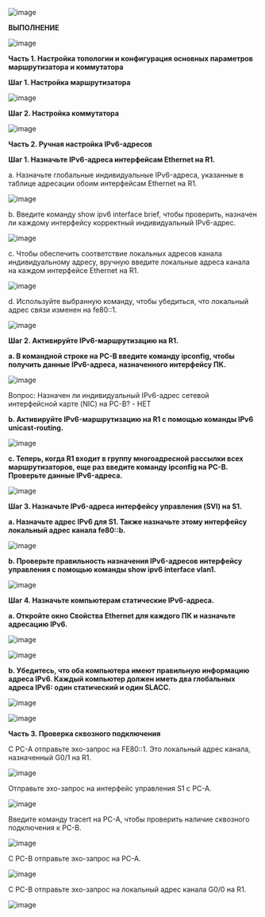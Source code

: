 ![image](https://github.com/user-attachments/assets/72be1e13-1dc1-4f4d-b10a-6dbe60a9aaa4)


**ВЫПОЛНЕНИЕ**

![image](https://github.com/user-attachments/assets/58b6bb5e-8d9a-4e38-a0e7-97d71641323e)


**Часть 1. Настройка топологии и конфигурация основных параметров маршрутизатора и коммутатора**

**Шаг 1. Настройка маршрутизатора**

![image](https://github.com/user-attachments/assets/171fdcad-8db1-426f-a5f1-14f4ce027870)


**Шаг 2. Настройка коммутатора**

![image](https://github.com/user-attachments/assets/5ec67528-df98-4f78-8a42-0c55e14c38e3)


**Часть 2. Ручная настройка IPv6-адресов**

**Шаг 1. Назначьте IPv6-адреса интерфейсам Ethernet на R1.**

a.	Назначьте глобальные индивидуальные IPv6-адреса, указанные в таблице адресации обоим интерфейсам Ethernet на R1.

![image](https://github.com/user-attachments/assets/615fb146-b8dc-410d-aefb-3fb5d185fd7e)


b.	Введите команду show ipv6 interface brief, чтобы проверить, назначен ли каждому интерфейсу корректный индивидуальный IPv6-адрес.

![image](https://github.com/user-attachments/assets/86a75773-6050-410c-9070-fbcffe8b0908)


c.	Чтобы обеспечить соответствие локальных адресов канала индивидуальному адресу, вручную введите локальные адреса канала на каждом интерфейсе Ethernet на R1.

![image](https://github.com/user-attachments/assets/fc0b354b-f0d0-49ff-b244-ccd15a3eda23)


d.	Используйте выбранную команду, чтобы убедиться, что локальный адрес связи изменен на fe80::1.  

![image](https://github.com/user-attachments/assets/4b6437b3-8bae-4064-931a-555ace11ad9f)


**Шаг 2. Активируйте IPv6-маршрутизацию на R1.**

**a.	В командной строке на PC-B введите команду ipconfig, чтобы получить данные IPv6-адреса, назначенного интерфейсу ПК.**

![image](https://github.com/user-attachments/assets/b7458881-9bca-48b1-93e8-4d4341abc3cb)

Вопрос:
Назначен ли индивидуальный IPv6-адрес сетевой интерфейсной карте (NIC) на PC-B? - НЕТ

**b.	Активируйте IPv6-маршрутизацию на R1 с помощью команды IPv6 unicast-routing.**

![image](https://github.com/user-attachments/assets/f5223eb4-071f-4ef1-b8db-f27bf98f7ddd)

**c.	Теперь, когда R1 входит в группу многоадресной рассылки всех маршрутизаторов, еще раз введите команду ipconfig на PC-B. Проверьте данные IPv6-адреса.**

![image](https://github.com/user-attachments/assets/ab9fbaf1-a086-4748-b68d-405f21998b6b)

**Шаг 3. Назначьте IPv6-адреса интерфейсу управления (SVI) на S1.**

**a.	Назначьте адрес IPv6 для S1. Также назначьте этому интерфейсу локальный адрес канала fe80::b.**

![image](https://github.com/user-attachments/assets/de780037-5a9c-4792-8492-7eebd5053b0a)

**b.	Проверьте правильность назначения IPv6-адресов интерфейсу управления с помощью команды show ipv6 interface vlan1.**

![image](https://github.com/user-attachments/assets/f6990d07-ce64-4611-88f1-1d00bbafd8ee)


**Шаг 4. Назначьте компьютерам статические IPv6-адреса.**

**a.	Откройте окно Свойства Ethernet для каждого ПК и назначьте адресацию IPv6.**

![image](https://github.com/user-attachments/assets/f5e8c239-d8a2-4ed0-a92d-58e3cd14e7fa)

![image](https://github.com/user-attachments/assets/dba0e66a-5e38-4028-8e04-07b2f4a297b0)

**b.	Убедитесь, что оба компьютера имеют правильную информацию адреса IPv6. Каждый компьютер должен иметь два глобальных адреса IPv6: один статический и один SLACC.**

![image](https://github.com/user-attachments/assets/1692dc3e-e003-4f7d-b510-1846b9620836)

![image](https://github.com/user-attachments/assets/1013db5a-637d-4df7-b4e7-83383b4e80d8)

**Часть 3. Проверка сквозного подключения**

С PC-A отправьте эхо-запрос на FE80::1. Это локальный адрес канала, назначенный G0/1 на R1.

![image](https://github.com/user-attachments/assets/1c656b9d-3666-424d-af64-c8bc4b7a37ae)

Отправьте эхо-запрос на интерфейс управления S1 с PC-A.

![image](https://github.com/user-attachments/assets/071265e8-3af0-42e4-8369-06b09d89f11c)

Введите команду tracert на PC-A, чтобы проверить наличие сквозного подключения к PC-B.

![image](https://github.com/user-attachments/assets/3abf4593-603f-4254-b484-748977878fd2)

С PC-B отправьте эхо-запрос на PC-A.

![image](https://github.com/user-attachments/assets/b9a99a25-fa45-4baa-8e54-072797a04d50)


С PC-B отправьте эхо-запрос на локальный адрес канала G0/0 на R1.

![image](https://github.com/user-attachments/assets/3a51b2bc-9c08-4f87-ae69-f8596747bd19)





